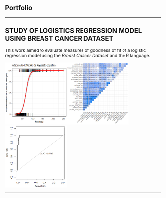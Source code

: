 ## Portfolio

---

## STUDY OF LOGISTICS REGRESSION MODEL USING BREAST CANCER DATASET

This work aimed to evaluate measures of goodness of fit of a logistic regression model using the _Breast Cancer Dataset_ and the R language.

<img src="images/adequação_curva.png?raw=true" style="height: 200px; width:200px;"/><img src="images/matriz_correla.png?raw=true" style="height: 200px; width:200px;"/><img src="images/roc.png?raw=true" style="height: 200px; width:200px;"/>



---
